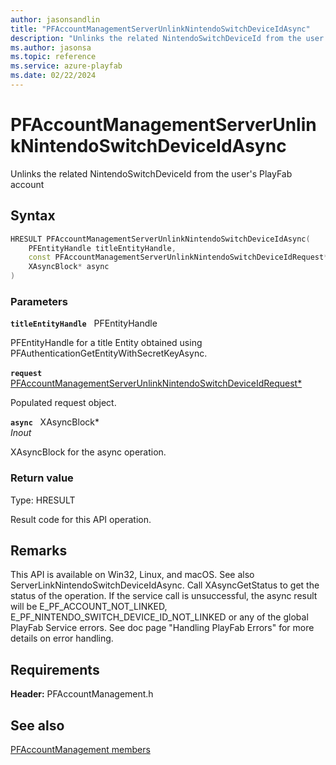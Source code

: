 ```yaml
---
author: jasonsandlin
title: "PFAccountManagementServerUnlinkNintendoSwitchDeviceIdAsync"
description: "Unlinks the related NintendoSwitchDeviceId from the user's PlayFab account"
ms.author: jasonsa
ms.topic: reference
ms.service: azure-playfab
ms.date: 02/22/2024
---
```


# PFAccountManagementServerUnlinkNintendoSwitchDeviceIdAsync  

Unlinks the related NintendoSwitchDeviceId from the user's PlayFab account  

## Syntax  
  
```cpp
HRESULT PFAccountManagementServerUnlinkNintendoSwitchDeviceIdAsync(  
    PFEntityHandle titleEntityHandle,  
    const PFAccountManagementServerUnlinkNintendoSwitchDeviceIdRequest* request,  
    XAsyncBlock* async  
)  
```  
  
### Parameters  
  
**`titleEntityHandle`** &nbsp; PFEntityHandle  
  
PFEntityHandle for a title Entity obtained using PFAuthenticationGetEntityWithSecretKeyAsync.  
  
**`request`** &nbsp; [PFAccountManagementServerUnlinkNintendoSwitchDeviceIdRequest*](../../pfaccountmanagementtypes/structs/pfaccountmanagementserverunlinknintendoswitchdeviceidrequest.md)  
  
Populated request object.  
  
**`async`** &nbsp; XAsyncBlock*  
*_Inout_*  
  
XAsyncBlock for the async operation.  
  
  
### Return value
Type: HRESULT
  
Result code for this API operation.
  
## Remarks  
  
This API is available on Win32, Linux, and macOS. See also ServerLinkNintendoSwitchDeviceIdAsync. Call XAsyncGetStatus to get the status of the operation. If the service call is unsuccessful, the async result will be E_PF_ACCOUNT_NOT_LINKED, E_PF_NINTENDO_SWITCH_DEVICE_ID_NOT_LINKED or any of the global PlayFab Service errors. See doc page "Handling PlayFab Errors" for more details on error handling.
  
## Requirements  
  
**Header:** PFAccountManagement.h
  
## See also  
[PFAccountManagement members](../pfaccountmanagement_members.md)  

  
  

